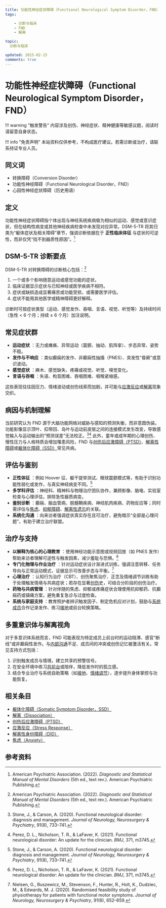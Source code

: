 ```yaml
---
title: 功能性神经症状障碍（Functional Neurological Symptom Disorder，FND）
tags:

    - 诊断与临床
    - FND
    - 解离

topic:
  诊断与临床

updated: 2025-02-15
comments: true
---
```


# 功能性神经症状障碍（Functional Neurological Symptom Disorder，FND）

!!! warning "触发警告"
    内容涉及创伤、神经症状、精神健康等敏感议题，阅读时请留意自身状态。

!!! info "免责声明"
    本站资料仅供参考，不构成医疗建议。若需诊断或治疗，请联系持证专业人员。

## 同义词

- 转换障碍（Conversion Disorder）
- 功能性神经障碍（Functional Neurological Disorder，FND）
- 心因性神经症状障碍（历史用语）

## 定义

功能性神经症状障碍指个体出现与神经系统疾病极为相似的运动、感觉或意识症状，但在结构性病变或其他神经疾病检查中未发现对应异常。DSM-5-TR 将其归类为“躯体症状及相关障碍”章节，强调诊断依据在于 **正性临床体征** 与症状的可逆性，而非仅凭“找不到器质性原因”。[^apa2022]

## DSM-5-TR 诊断要点

DSM-5-TR 对转换障碍的诊断核心包括：[^apa2022]

1. 一个或多个影响随意运动或感觉功能的症状。
2. 临床证据显示症状与已知神经或医学疾病不相符。
3. 症状或缺损造成显著痛苦或功能受损，或需要医学评估。
4. 症状不能用其他医学或精神障碍更好解释。

诊断时可按症状类型（运动、感觉发作、吞咽、言语、视觉、听觉等）及持续时间（急性 < 6 个月；持续 ≥ 6 个月）加注说明。

## 常见症状群

- **运动症状** ：无力或瘫痪、异常运动（震颤、抽动、肌阵挛）、步态异常、姿势不稳。
- **发作与不响应** ：类似癫痫的发作、非癫痫性抽搐（PNES）、突发性“昏厥”或意识波动。
- **感觉症状** ：麻木、感觉缺失、疼痛或视觉、听觉、嗅觉变化。
- **言语与吞咽** ：失语、构音困难、吞咽困难、咽喉紧缩感。

这些表现往往因压力、情绪波动或创伤线索而加剧，并可能与[应激反应](Stress-Response.md)或[解离](Dissociation.md)现象交织。

## 病因与机制理解

当前研究认为 FND 源于大脑功能网络对威胁与感知的预测失衡，而非意图伪装。功能影像显示顶叶、扣带回、岛叶与运动前皮层之间的连接模式发生改变，导致感觉输入与运动输出的“预测误差”无法校正。[^stone2020][^perez2021] 此外，童年或成年期的心理创伤、慢性压力与人格特质会增加罹患风险，FND 与[创伤后应激障碍（PTSD）](PTSD.md)、[解离性障碍](DID.md)或[躯体化障碍（SSD）](Somatic-Symptom-Disorder-SSD.md)常见共病。

## 评估与鉴别

- **正性体征** ：例如 Hoover 征、躯干提举测试、眼球震颤模式等，有助于识别功能性弱化或发作，与真实神经病变不同。[^stone2020]
- **多学科评估** ：神经科、精神科与物理治疗团队协作，兼顾影像、脑电、实验室检查与心理评估，排除急性器质病变。
- **鉴别诊断** ：癫痫、脑血管病、脱髓鞘疾病、神经肌肉疾病、药物反应等；同时需评估与[焦虑](Anxiety.md)、[抑郁障碍](Depressive-Disorders.md)、[解离性遗忘](Dissociative-Amnesia-DA.md)的关联。
- **系统化沟通** ：向来访者强调症状真实存在且可治疗，避免暗示“全部是心理问题”，有助于建立治疗联盟。

## 治疗与支持

- **以解释为核心的心理教育** ：使用神经功能示意图或视频回放（如 PNES 发作）帮助来访者理解可逆性与触发因素，减少羞耻与恐惧。[^perez2021]
- **专门化物理与作业治疗** ：针对运动症状设计渐进式训练，强调注意转移、任务导向与正常运动模式，证据显示可改善步态与平衡。[^nielsen2020]
- **心理治疗** ：认知行为治疗（CBT）、创伤聚焦治疗、正念及情绪调节训练有助于处理触发情境与共病症状；若存在显著[创伤](Trauma.md)史，可结合分阶段的创伤治疗。
- **药物与共病管理** ：针对伴随的焦虑、抑郁或疼痛症状合理使用抗抑郁药、抗癫痫药或镇痛方案，避免重复急诊与过度检查。
- **系统与家庭支持** ：教育照护者辨识触发因子、制定危机应对计划，鼓励与[系统成员](System.md)合作记录发作、练习[接地](Grounding.md)或前台轮换策略。

## 多重意识体与解离视角

对于多意识体系统而言，FND 可能表现为特定成员上前台时的运动阻滞、感官“断线”或非癫痫性发作。与[内部沟通](Internal-Communication.md)不足、成员间的冲突或创伤记忆被激活有关。常见支持方式包括：

1. 识别触发成员与情境，建立共享的预警信号。
2. 在安全环境中练习[共前台](Co-Fronting.md)或陪伴，降低发作时的孤立感。
3. 结合专业治疗与系统自助策略（如[接地](Grounding.md)、[情绪调节](Emotion-Regulation.md)），逐步提升身体掌控与功能恢复。

## 相关条目

- [躯体化障碍（Somatic Symptom Disorder，SSD）](Somatic-Symptom-Disorder-SSD.md)
- [解离（Dissociation）](Dissociation.md)
- [创伤后应激障碍（PTSD）](PTSD.md)
- [应激反应（Stress Response）](Stress-Response.md)
- [解离性身份障碍（DID）](DID.md)
- [焦虑（Anxiety）](Anxiety.md)

## 参考资料

[^apa2022]: American Psychiatric Association. (2022). *Diagnostic and Statistical Manual of Mental Disorders* (5th ed., text rev.). American Psychiatric Publishing.
[^stone2020]: Stone, J., & Carson, A. (2020). Functional neurological disorder: diagnosis and management. *Journal of Neurology, Neurosurgery & Psychiatry*, 91(8), 733–741.
[^perez2021]: Perez, D. L., Nicholson, T. R., & LaFaver, K. (2021). Functional neurological disorder: An update for the clinician. *BMJ*, 371, m3745.
[^nielsen2020]: Nielsen, G., Buszewicz, M., Stevenson, F., Hunter, R., Holt, K., Dudziec, M., & Edwards, M. J. (2020). Randomised feasibility study of physiotherapy for patients with functional motor symptoms. *Journal of Neurology, Neurosurgery & Psychiatry*, 91(6), 652–659.
